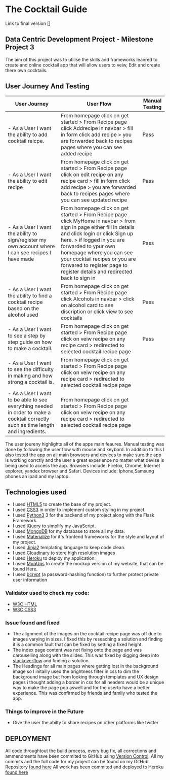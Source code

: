 # The Cocktail Guide

Link to final version []

## Data Centric Development Project - Milestone Project 3
The aim of this project was to utilise the skills and frameworks leanred to create and online cocktail app that will allow users to veiw, Edit and create there own cocktails.

## User Journey And Testing 
| User Journey  | User Flow | Manual Testing |
| ------------- | ------------- | -------------------- |
| - As a User I want the ability to add cocktail reicpe.  | From homepage click on get started > From Recipe page click Addrecipe in navbar > fill in form click add recipe > you are forwarded back to recipes pages where you can see added recipe | Pass |
| - As a User I want the ability to edit recipe  | From homepage click on get started > From Recipe page click on edit recipe on any recipe card > fill in form click add recipe > you are forwarded back to recipes pages where you can see updated recipe | Pass |
| - As a User I want the ability to sign/register my own account where I can see recipes I have made  | From homepage click on get started > From Recipe page click MyHome in navbar > from sign in page either fill in details and click login or click  Sign up here. > if logged in you are forwarded to ypur own homepage where you can see your cocktail recipes or you are forwared to register page to register details and redirected back to sign in | Pass |
| - As a User I want the ability to find a cocktail recipe based on the alcohol used  | From homepage click on get started > From Recipe page click Alcohols in navbar > click on alcohol card to see discription or click view to see cocktails | Pass | 
| - As a User I want to see a step by step guide on how to make a cocktail. | From homepage click on get started > From Recipe page click on veiw recipe on any recipe card > redirected to selected cocktail recipe page | Pass |
| - As a User I want to see the difficulty in making and how strong a cocktail is. | From homepage click on get started > From Recipe page click on veiw recipe on any recipe card > redirected to selected cocktail recipe page |
| - As a User I want to be able to see everything needed in order to make a cocktail correctly such as time length and ingredients. | From homepage click on get started > From Recipe page click on veiw recipe on any recipe card > redirected to selected cocktail recipe page |

The user joureny highlights all of the apps main feaures. Manual testing was done by following the user flow with mouse and keybord. In addition to this I also tested the app on all main browsers and devices to make sure the app is working corrctly 
and the user a great experience no matter what devise is being used to access the app. Browsers include: Firefox, Chrome, Internet explorer, yandex browser and Safari. Devices include: Iphone,Samsung phones an ipad and my laptop.

## Technologies used 
* I used [HTML5](https://developer.mozilla.org/en-US/docs/Web/Guide/HTML/HTML5) to create the base of my project.
* I used [CSS3](http://www.css3.info/) in order to implement custom styling in my project.
* I used [Python3](https://www.python.org/) 3 for the backend of my project along with the Flask Framework.
* I used [jQuery](https://jquery.com/) to simplify my JavaScript.
* I used [MongoDB](https://www.mongodb.com/) for my database to store all my data.
* I used [Materialize](https://materializecss.com/) for it's frontend frameworks for the style and layout of my project.
* I used [Jinja2](https://jinja.palletsprojects.com/en/2.10.x/) templating language to keep code clean.
* I used [Cloudinary](https://cloudinary.com/) to store high resolution images 
* I used [Heroku](https://en.wikipedia.org/wiki/Heroku) to deploy my application.
* I used [MoqUps](https://app.moqups.com/sign-up) to create the mockup version of my website, that can be found Here.
* I used [bcrypt](http://zetcode.com/python/bcrypt/) (a password-hashing function) to further protect private user information

### Validator used to check my code:

- [W3C HTML](https://validator.w3.org/)
- [W3C CSS3](https://jigsaw.w3.org/css-validator/)

### Issue found and fixed
- The alignment of the images on the cocktail recipe page was off due to images varying in sizes. I fixed this by reseaching a solution and finding it is a common fault that can be fixed by setting a fixed height.
- The index page content was not fixing onto the page and was carouselling along with the slides. This was fixed by digging deep into [stackoverflow](https://stackoverflow.com/) and finding a solution. 
- The Headings for all main pages where getting lost in the background image so I initailly used the brightness filter in css to dim the background image but from looking through templates and UX design pages i thought
adding a border in css for all headers would be a unique way to make the page pop aswell and for the userto have a better experience. This was confirmed by friends and family who tested the app.

### Things to improve in the Future
- Give the user the abilty to share recipes on other platforms like twitter

## DEPLOYMENT
All code throughtout the build process, every bug fix, all corrections and ammendments have been commited to GitHub using [Version Control]().
All my commits and the full code for my project can be found on my GitHub Repository [found here]()
All work has been commited and deployed to Heroku [found here]()
